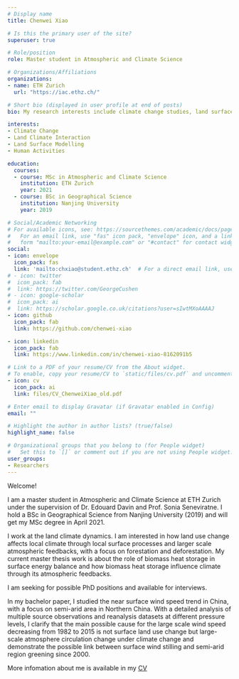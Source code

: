 ```yaml
---
# Display name
title: Chenwei Xiao

# Is this the primary user of the site?
superuser: true

# Role/position
role: Master student in Atmospheric and Climate Science

# Organizations/Affiliations
organizations:
- name: ETH Zurich
  url: "https://iac.ethz.ch/"

# Short bio (displayed in user profile at end of posts)
bio: My research interests include climate change studies, land surface modelling and land climate interaction.

interests:
- Climate Change
- Land Climate Interaction
- Land Surface Modelling
- Human Activities

education:
  courses:
  - course: MSc in Atmospheric and Climate Science
    institution: ETH Zurich
    year: 2021
  - course: BSc in Geographical Science
    institution: Nanjing University
    year: 2019

# Social/Academic Networking
# For available icons, see: https://sourcethemes.com/academic/docs/page-builder/#icons
#   For an email link, use "fas" icon pack, "envelope" icon, and a link in the
#   form "mailto:your-email@example.com" or "#contact" for contact widget.
social:
- icon: envelope
  icon_pack: fas
  link: 'mailto:chxiao@student.ethz.ch'  # For a direct email link, use "mailto:chxiao@student.ethz.ch".
# - icon: twitter
#  icon_pack: fab
#  link: https://twitter.com/GeorgeCushen
# - icon: google-scholar
#  icon_pack: ai
#  link: https://scholar.google.co.uk/citations?user=sIwtMXoAAAAJ
- icon: github
  icon_pack: fab
  link: https://github.com/chenwei-xiao

- icon: linkedin
  icon_pack: fab
  link: https://www.linkedin.com/in/chenwei-xiao-8162091b5

# Link to a PDF of your resume/CV from the About widget.
# To enable, copy your resume/CV to `static/files/cv.pdf` and uncomment the lines below.
- icon: cv
  icon_pack: ai
  link: files/CV_ChenweiXiao_old.pdf

# Enter email to display Gravatar (if Gravatar enabled in Config)
email: ""

# Highlight the author in author lists? (true/false)
highlight_name: false

# Organizational groups that you belong to (for People widget)
#   Set this to `[]` or comment out if you are not using People widget.
user_groups:
- Researchers
---
```


Welcome!

I am a master student in Atmospheric and Climate Science at ETH Zurich under the supervision of Dr. Edouard Davin and Prof. Sonia Seneviratne. I hold a BSc in Geographical Science from Nanjing University (2019) and will get my MSc degree in April 2021.

I work at the land climate dynamics. I am interested in how land use change affects local climate through local surface processes and larger scale atmospheric feedbacks, with a focus on forestation and deforestation. My current master thesis work is about the role of biomass heat storage in surface energy balance and how biomass heat storage influence climate through its atmospheric feedbacks.

I am seeking for possible PhD positions and available for interviews.

In my bachelor paper, I studied the near surface wind speed trend in China, with a focus on semi-arid area in Northern China. With a detailed analysis of multiple source observations and reanalysis datasets at different pressure levels, I clarify that the main possible cause for the large scale wind speed decreasing from 1982 to 2015 is not surface land use change but large-scale atmosphere circulation change under climate change and demonstrate the possible link between surface wind stilling and semi-arid region greening since 2000.

More infomation about me is available in my [CV](files/CV_ChenweiXiao_old.pdf)

